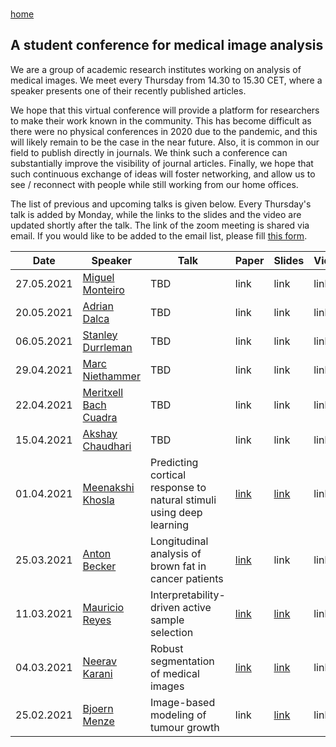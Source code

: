 <br/>

[home](https://neerakara.github.io/media_student_conference/)

## A student conference for medical image analysis

We are a group of academic research institutes working on analysis of medical images.
We meet every Thursday from 14.30 to 15.30 CET, where a speaker presents one of their recently published articles.

We hope that this virtual conference will provide a platform for researchers to make their work known in the community. This has become difficult as there were no physical conferences in 2020 due to the pandemic, and this will likely remain to be the case in the near future. Also, it is common in our field to publish directly in journals. We think such a conference can substantially improve the visibility of journal articles. Finally, we hope that such continuous exchange of ideas will foster networking, and allow us to see / reconnect with people while still working from our home offices.

The list of previous and upcoming talks is given below. Every Thursday's talk is added by Monday, while the links to the slides and the video are updated shortly after the talk. The link of the zoom meeting is shared via email. If you would like to be added to the email list, please fill [this form](https://forms.gle/YSL88zvSKq1rgpW36).

| Date        | Speaker             | Talk                                                             | Paper       | Slides      | Video      |
| ----------- | ------------------- | ---------------------------------------------------------------- | ----------- |-----------  |----------- |
| 27.05.2021  | [Miguel Monteiro](https://scholar.google.com/citations?user=LyabfXcAAAAJ&hl=en)    | TBD | link | link | link |
| 20.05.2021  | [Adrian Dalca](http://www.mit.edu/~adalca/index.html)    | TBD | link | link | link |
| 06.05.2021  | [Stanley Durrleman](https://who.rocq.inria.fr/Stanley.Durrleman/#)   | TBD | link | link | link |
| 29.04.2021  | [Marc Niethammer](https://biag.cs.unc.edu/author/marc-niethammer/)    | TBD | link | link | link |
| 22.04.2021  | [Meritxell Bach Cuadra](https://wp.unil.ch/mial/team/meritxell-bach-cuadra/)    | TBD | link | link | link |
| 15.04.2021  | [Akshay Chaudhari](https://profiles.stanford.edu/akshay-chaudhari)    | TBD | link | link | link |
| 01.04.2021  | [Meenakshi Khosla](https://www.meenakshikhosla.com/)    | Predicting cortical response to natural stimuli using deep learning | [link](https://www.biorxiv.org/content/10.1101/2020.09.11.293878v1.full.pdf) | [link](https://drive.google.com/file/d/1f9ZapAmuQYqIqS_hvgAJEMqT5uEzyXXZ/view?usp=sharing) | link |
| 25.03.2021  | [Anton Becker](https://scholar.google.ch/citations?user=WWcqtdQAAAAJ&hl=en)        | Longitudinal analysis of brown fat in cancer patients | [link](https://journals.plos.org/plosone/article?id=10.1371/journal.pone.0239990) | link | link |
| 11.03.2021  | [Mauricio Reyes](http://www.mauricioreyes.me/aboutme.html)      | Interpretability-driven active sample selection | [link](https://ieeexplore.ieee.org/document/9361645) | [link](https://drive.google.com/file/d/1z7r0E1tBj4wbx5cNwsqYs-hZoxsvl2TL/view?usp=sharing) | link |
| 04.03.2021  | [Neerav Karani](https://neerakara.github.io/)       | Robust segmentation of medical images | [link](https://linkinghub.elsevier.com/retrieve/pii/S1361841520302711) | [link](https://drive.google.com/file/d/1YpR7Qk69hBEtj5zLPTwc73ZMwRfryiq5/view?usp=sharing) | link |
| 25.02.2021  | [Bjoern Menze](http://home.in.tum.de/~menze/)        | Image-based modeling of tumour growth | link | [link](https://drive.google.com/file/d/1S1DPtmJAPfhlefqsQ5q656hh0VdvmXAX/view?usp=sharing) | link |

<!--
The webpage corresponding to this markdown file is [this](https://neerakara.github.io/media_student_conference/).
--> 

<!--
You can use the [editor on GitHub](https://github.com/neerakara/media_student_conference/edit/gh-pages/index.md) to maintain and preview the content for your website in Markdown files.
--> 

<!--
<> Whenever you commit to this repository, GitHub Pages will run [Jekyll](https://jekyllrb.com/) to rebuild the pages in your site, from the content in your Markdown files.
--> 

<!--
### Markdown
Markdown is a lightweight and easy-to-use syntax for styling your writing. It includes conventions for
--> 

<!--
```markdown
Syntax highlighted code block
--> 

<!--
# Header 1
## Header 2
### Header 3
--> 

<!--
- Bulleted
- List
--> 

<!--
1. Numbered
2. List
--> 

<!--
**Bold** and _Italic_ and `Code` text
--> 

<!--
[Link](url) and ![Image](src)
```
--> 

<!--
For more details see [GitHub Flavored Markdown](https://guides.github.com/features/mastering-markdown/).
--> 

<!--
### Jekyll Themes
Your Pages site will use the layout and styles from the Jekyll theme you have selected in your [repository settings](https://github.com/neerakara/media_student_conference/settings). The name of this theme is saved in the Jekyll `_config.yml` configuration file.
--> 

<!--
### Support or Contact
Having trouble with Pages? Check out our [documentation](https://docs.github.com/categories/github-pages-basics/) or [contact support](https://support.github.com/contact) and we’ll help you sort it out.
--> 
